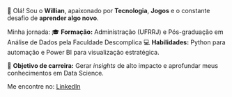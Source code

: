👋 Olá! Sou o **Willian**, apaixonado por **Tecnologia**, **Jogos** e o constante desafio de **aprender algo novo**.

Minha jornada:
🎓 **Formação:** Administração (UFRRJ) e Pós-graduação em Análise de Dados pela Faculdade Descomplica
💻 **Habilidades:** Python para automação e Power BI para visualização estratégica.

🎯 **Objetivo de carreira:** Gerar *insights* de alto impacto e aprofundar meus conhecimentos em Data Science.

Me encontre no: [LinkedIn](https://www.linkedin.com/in/willian-ferreira-879b501b8/)
